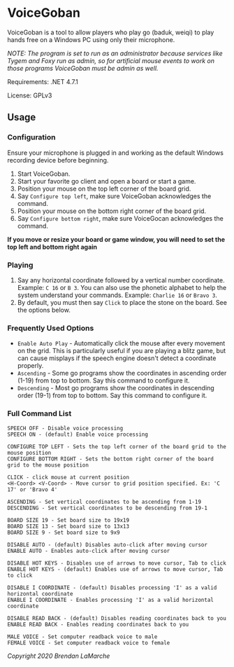# VoiceGoban

VoiceGoban is a tool to allow players who play go (baduk, weiqi) to play hands free on a Windows PC using only their microphone.

*NOTE: The program is set to run as an administrator because services like Tygem and Foxy run as admin, so for artificial mouse events to work on those programs VoiceGoban must be admin as well.*

Requirements: .NET 4.7.1

License: GPLv3

## Usage

### Configuration

Ensure your microphone is plugged in and working as the default Windows recording device before beginning.

1. Start VoiceGoban.
2. Start your favorite go client and open a board or start a game.
3. Position your mouse on the top left corner of the board grid.
4. Say `Configure top left`, make sure VoiceGoban acknowledges the command.
5. Position your mouse on the bottom right corner of the board grid.
6. Say `Configure bottom right`, make sure VoiceGocan acknowledges the command.

**If you move or resize your board or game window, you will need to set the top left and bottom right again**

### Playing
1. Say any horizontal coordinate followed by a vertical number coordinate. Example: `C 16` or `B 3`. You can also use the phonetic alphabet to help the system understand your commands. Example: `Charlie 16` or `Bravo 3`.
2. By default, you must then say `Click` to place the stone on the board. See the options below.

### Frequently Used Options
* `Enable Auto Play` - Automatically click the mouse after every movement on the grid. This is particularly useful if you are playing a blitz game, but can cause misplays if the speech engine doesn't detect a coordinate properly.
* `Ascending` - Some go programs show the coordinates in ascending order (1-19) from top to bottom. Say this command to configure it.
* `Descending` - Most go programs show the coordinates in descending order (19-1) from top to bottom. Say this command to configure it.

### Full Command List

```
SPEECH OFF - Disable voice processing
SPEECH ON - (default) Enable voice processing

CONFIGURE TOP LEFT - Sets the top left corner of the board grid to the mouse position
CONFIGURE BOTTOM RIGHT - Sets the bottom right corner of the board grid to the mouse position

CLICK - click mouse at current position
<H-Coord> <V-Coord> - Move cursor to grid position specified. Ex: 'C 17' or 'Bravo 4'

ASCENDING - Set vertical coordinates to be ascending from 1-19
DESCENDING - Set vertical coordinates to be descending from 19-1

BOARD SIZE 19 - Set board size to 19x19
BOARD SIZE 13 - Set board size to 13x13
BOARD SIZE 9 - Set board size to 9x9

DISABLE AUTO - (default) Disables auto-click after moving cursor
ENABLE AUTO - Enables auto-click after moving cursor

DISABLE HOT KEYS - Disables use of arrows to move cursor, Tab to click
ENABLE HOT KEYS - (default) Enables use of arrows to move cursor, Tab to click

DISABLE I COORDINATE - (default) Disables processing 'I' as a valid horizontal coordinate
ENABLE I COORDINATE - Enables processing 'I' as a valid horizontal coordinate

DISABLE READ BACK - (default) Disables reading coordinates back to you
ENABLE READ BACK - Enables reading coordinates back to you

MALE VOICE - Set computer readback voice to male
FEMALE VOICE - Set computer readback voice to female
```

*Copyright 2020 Brendan LaMarche*